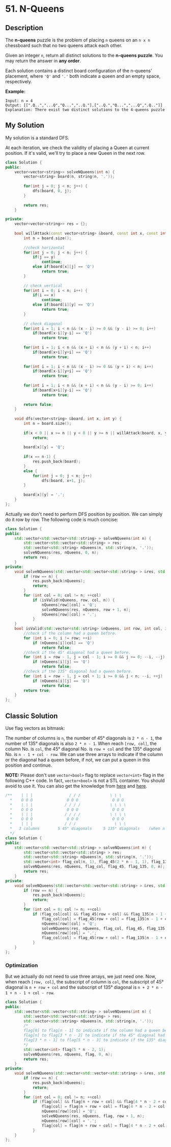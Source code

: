 # 51. N-Queens

## Description
The **n-queens** puzzle is the problem of placing `n` queens on an `n x n` chessboard such that no two queens attack each other.

Given an integer `n`, return all distinct solutions to the **n-queens puzzle**. You may return the answer in **any order**.

Each solution contains a distinct board configuration of the n-queens' placement, where `'Q'` and `'.'` both indicate a queen and an empty space, respectively.

**Example:**
```
Input: n = 4
Output: [[".Q..","...Q","Q...","..Q."],["..Q.","Q...","...Q",".Q.."]]
Explanation: There exist two distinct solutions to the 4-queens puzzle
```

## My Solution
My solution is a standard DFS.

At each iteration, we check the validity of placing a Queen at current position. If it's valid, we'll try to place a new Queen in the next row.

```C++
class Solution {
public:
    vector<vector<string>> solveNQueens(int n) {
        vector<string> board(n, string(n, '.'));
        
        for(int j = 0; j < n; j++) {
            dfs(board, 0, j);
        }
        
        return res;
    }

private:
    vector<vector<string>> res = {};
    
    bool willAttack(const vector<string> &board, const int x, const int y) {
        int n = board.size();
        
        //check horizontal
        for(int j = 0; j < n; j++) {
            if(j == y)
                continue;
            else if(board[x][j] == 'Q')
                return true;
        }
        
        // check vertical
        for(int i = 0; i < n; i++) {
            if(i == x)
                continue;
            else if(board[i][y] == 'Q')
                return true;
        }
        
        // check diagonal
        for(int i = 1; i < n && (x - i) >= 0 && (y - i) >= 0; i++)
            if(board[x-i][y-i] == 'Q')
                return true;
        
        for(int i = 1; i < n && (x + i) < n && (y + i) < n; i++)
            if(board[x+i][y+i] == 'Q')
                return true;
        
        for(int i = 1; i < n && (x - i) >= 0 && (y + i) < n; i++)
            if(board[x-i][y+i] == 'Q')
                return true;
        
        for(int i = 1; i < n && (x + i) < n && (y - i) >= 0; i++)
            if(board[x+i][y-i] == 'Q')
                return true;
        
        return false;
    }
    
    void dfs(vector<string> &board, int x, int y) {
        int n = board.size();
        
        if(x < 0 || x >= n || y < 0 || y >= n || willAttack(board, x, y))
            return;
        
        board[x][y] = 'Q';
        
        if(x == n-1) {
            res.push_back(board);
        }
        else {
            for(int j = 0; j < n; j++)
                dfs(board, x+1, j);
        }
        
        board[x][y] = '.';
    }
};
```
Actually we don't need to perform DFS position by position. We can simply do it row by row. The following code is much concise:
```C++
class Solution {
public:
    std::vector<std::vector<std::string> > solveNQueens(int n) {
        std::vector<std::vector<std::string> > res;
        std::vector<std::string> nQueens(n, std::string(n, '.'));
        solveNQueens(res, nQueens, 0, n);
        return res;
    }
private:
    void solveNQueens(std::vector<std::vector<std::string> > &res, std::vector<std::string> &nQueens, int row, int &n) {
        if (row == n) {
            res.push_back(nQueens);
            return;
        }
        for (int col = 0; col != n; ++col)
            if (isValid(nQueens, row, col, n)) {
                nQueens[row][col] = 'Q';
                solveNQueens(res, nQueens, row + 1, n);
                nQueens[row][col] = '.';
            }
    }
    bool isValid(std::vector<std::string> &nQueens, int row, int col, int &n) {
        //check if the column had a queen before.
        for (int i = 0; i != row; ++i)
            if (nQueens[i][col] == 'Q')
                return false;
        //check if the 45° diagonal had a queen before.
        for (int i = row - 1, j = col - 1; i >= 0 && j >= 0; --i, --j)
            if (nQueens[i][j] == 'Q')
                return false;
        //check if the 135° diagonal had a queen before.
        for (int i = row - 1, j = col + 1; i >= 0 && j < n; --i, ++j)
            if (nQueens[i][j] == 'Q')
                return false;
        return true;
    }
};    
```
## Classic Solution

Use flag vectors as bitmask:

The number of columns is `n`, the number of 45° diagonals is `2 * n - 1`, the number of 135° diagonals is also `2 * n - 1`. When reach `[row, col]`, the column No. is `col`, the 45° diagonal No. is `row + col` and the 135° diagonal No. is `n - 1 + col - row`. We can use three arrays to indicate if the column or the diagonal had a queen before, if not, we can put a queen in this position and continue.

**NOTE:** Please don't use `vector<bool>` flag to replace `vector<int>` flag in the following C++ code. In fact, `vector<bool>` is not a STL container. You should avoid to use it. You can also get the knowledge from [here](https://stackoverflow.com/questions/17794569/why-isnt-vectorbool-a-stl-container) and [here](http://stackoverflow.com/questions/670308/alternative-to-vectorbool).
```C++
/**    | | |                / / /             \ \ \
  *    O O O               O O O               O O O
  *    | | |              / / / /             \ \ \ \
  *    O O O               O O O               O O O
  *    | | |              / / / /             \ \ \ \ 
  *    O O O               O O O               O O O
  *    | | |              / / /                 \ \ \
  *   3 columns        5 45° diagonals     5 135° diagonals    (when n is 3)
  */
class Solution {
public:
    std::vector<std::vector<std::string> > solveNQueens(int n) {
        std::vector<std::vector<std::string> > res;
        std::vector<std::string> nQueens(n, std::string(n, '.'));
        std::vector<int> flag_col(n, 1), flag_45(2 * n - 1, 1), flag_135(2 * n - 1, 1);
        solveNQueens(res, nQueens, flag_col, flag_45, flag_135, 0, n);
        return res;
    }
private:
    void solveNQueens(std::vector<std::vector<std::string> > &res, std::vector<std::string> &nQueens, std::vector<int> &flag_col, std::vector<int> &flag_45, std::vector<int> &flag_135, int row, int &n) {
        if (row == n) {
            res.push_back(nQueens);
            return;
        }
        for (int col = 0; col != n; ++col)
            if (flag_col[col] && flag_45[row + col] && flag_135[n - 1 + col - row]) {
                flag_col[col] = flag_45[row + col] = flag_135[n - 1 + col - row] = 0;
                nQueens[row][col] = 'Q';
                solveNQueens(res, nQueens, flag_col, flag_45, flag_135, row + 1, n);
                nQueens[row][col] = '.';
                flag_col[col] = flag_45[row + col] = flag_135[n - 1 + col - row] = 1;
            }
    }
};
```
### Optimization
But we actually do not need to use three arrays, we just need one. Now, when reach `[row, col]`, the subscript of column is `col`, the subscript of 45° diagonal is `n + row + col` and the subscript of 135° diagonal is `n + 2 * n - 1 + n - 1 + col - row`.
```C++
class Solution {
public:
    std::vector<std::vector<std::string> > solveNQueens(int n) {
        std::vector<std::vector<std::string> > res;
        std::vector<std::string> nQueens(n, std::string(n, '.'));
        /*
        flag[0] to flag[n - 1] to indicate if the column had a queen before.
        flag[n] to flag[3 * n - 2] to indicate if the 45° diagonal had a queen before.
        flag[3 * n - 1] to flag[5 * n - 3] to indicate if the 135° diagonal had a queen before.
        */
        std::vector<int> flag(5 * n - 2, 1);
        solveNQueens(res, nQueens, flag, 0, n);
        return res;
    }
private:
    void solveNQueens(std::vector<std::vector<std::string> > &res, std::vector<std::string> &nQueens, std::vector<int> &flag, int row, int &n) {
        if (row == n) {
            res.push_back(nQueens);
            return;
        }
        for (int col = 0; col != n; ++col)
            if (flag[col] && flag[n + row + col] && flag[4 * n - 2 + col - row]) {
                flag[col] = flag[n + row + col] = flag[4 * n - 2 + col - row] = 0;
                nQueens[row][col] = 'Q';
                solveNQueens(res, nQueens, flag, row + 1, n);
                nQueens[row][col] = '.';
                flag[col] = flag[n + row + col] = flag[4 * n - 2 + col - row] = 1;
            }
    }
};
```